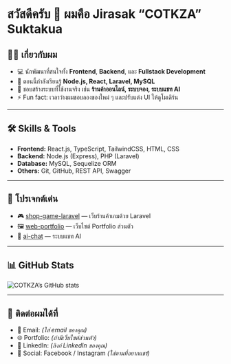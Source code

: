 # สวัสดีครับ 👋 ผมคือ **Jirasak “COTKZA” Suktakua**

## 🙋‍♂️ เกี่ยวกับผม
- 💻 นักพัฒนาที่สนใจทั้ง **Frontend**, **Backend**, และ **Fullstack Development**  
- 🌱 ตอนนี้กำลังเรียนรู้ **Node.js, React, Laravel, MySQL**  
- 🚀 ชอบสร้างระบบที่ใช้งานจริง เช่น **ร้านค้าออนไลน์, ระบบจอง, ระบบแชท AI**  
- ⚡ Fun fact: เวลาว่างผมชอบลองของใหม่ ๆ และปรับแต่ง UI ให้ดูโมเดิร์น  

---

## 🛠️ Skills & Tools
- **Frontend:** React.js, TypeScript, TailwindCSS, HTML, CSS  
- **Backend:** Node.js (Express), PHP (Laravel)  
- **Database:** MySQL, Sequelize ORM  
- **Others:** Git, GitHub, REST API, Swagger  

---

## 📂 โปรเจกต์เด่น
- 🎮 [shop-game-laravel](https://github.com/COTKZA/shop-game-laravel) — เว็บร้านค้าเกมด้วย Laravel  
- 🖼️ [web-portfolio](https://github.com/COTKZA/web-portfolio) — เว็บไซต์ Portfolio ส่วนตัว  
- 🤖 [ai-chat](https://github.com/COTKZA/ai-chat) — ระบบแชท AI  

---

## 📊 GitHub Stats
![COTKZA’s GitHub stats](https://github-readme-stats.vercel.app/api?username=COTKZA&show_icons=true&theme=radical)

---

## 🔗 ติดต่อผมได้ที่
- 📧 Email: *(ใส่ email ของคุณ)*  
- 🌐 Portfolio: *(ถ้ามีเว็บไซต์ส่วนตัว)*  
- 💼 LinkedIn: *(ลิงก์ LinkedIn ของคุณ)*  
- 📱 Social: Facebook / Instagram *(ใส่ตามที่อยากแชร์)*  
